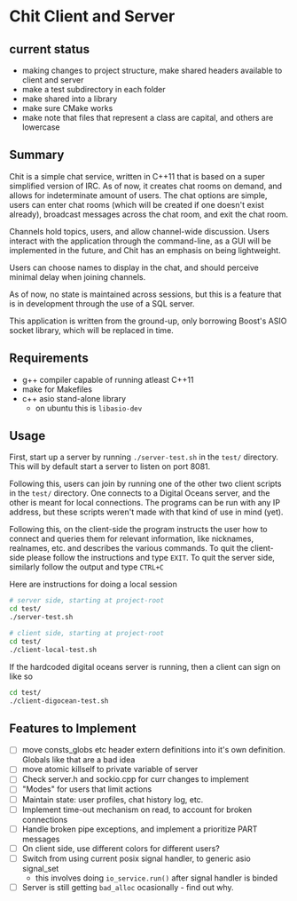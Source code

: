 # Chit Client and Server

## current status
- making changes to project structure, make shared headers available to client and server
- make a test subdirectory in each folder
- make shared into a library
- make sure CMake works
- make note that files that represent a class are capital, and others are lowercase

## Summary

Chit is a simple chat service, written in C++11 that is based on a super simplified version of IRC.
As of now, it creates chat rooms on demand, and allows for indeterminate amount of users. The chat
options are simple, users can enter chat rooms (which will be created if one doesn't exist already),
broadcast messages across the chat room, and exit the chat room.

Channels hold topics, users, and allow channel-wide discussion. Users interact with the application
through the command-line, as a GUI will be implemented in the future, and Chit has an emphasis on
being lightweight. 

Users can choose names to display in the chat, and should perceive minimal delay when joining
channels.

As of now, no state is maintained across sessions, but this is a feature that is in development
through the use of a SQL server.

This application is written from the ground-up, only borrowing Boost's ASIO socket library, which
will be replaced in time.

## Requirements

- g++ compiler capable of running atleast C++11
- make for Makefiles
- c++ asio stand-alone library
	- on ubuntu this is `libasio-dev`

## Usage

First, start up a server by running `./server-test.sh` in the `test/` directory. This will by
default start a server to listen on port 8081.

Following this, users can join by running one of the other two client scripts in the `test/`
directory. One connects to a Digital Oceans server, and the other is meant for local connections.
The programs can be run with any IP address, but these scripts weren't made with that kind of
use in mind (yet).

Following this, on the client-side the program instructs the user how to connect and queries
them for relevant information, like nicknames, realnames, etc. and describes the various
commands. To quit the client-side please follow the instructions and type `EXIT`. To quit
the server side, similarly follow the output and type `CTRL+C`

Here are instructions for doing a local session
```bash
# server side, starting at project-root
cd test/
./server-test.sh
```

```bash
# client side, starting at project-root
cd test/
./client-local-test.sh
```

If the hardcoded digital oceans server is running, then a client can sign on like so
```bash
cd test/
./client-digocean-test.sh
```

## Features to Implement

- [ ] move consts_globs etc header extern definitions into it's own definition. Globals like that
	are a bad idea
- [ ] move atomic killself to private variable of server
- [ ] Check server.h and sockio.cpp for curr changes to implement
- [ ] "Modes" for users that limit actions
- [ ] Maintain state: user profiles, chat history log, etc.
- [ ] Implement time-out mechanism on read, to account for broken connections
- [ ] Handle broken pipe exceptions, and implement a prioritize PART messages
- [ ] On client side, use different colors for different users?
- [ ] Switch from using current posix signal handler, to generic asio signal_set
	- this involves doing `io_service.run()` after signal handler is binded
- [ ] Server is still getting `bad_alloc` ocasionally - find out why.
